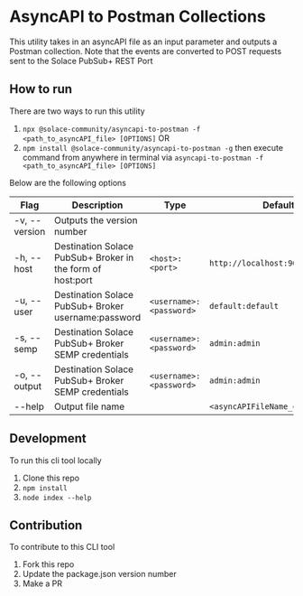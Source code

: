 # AsyncAPI to Postman Collections

This utility takes in an asyncAPI file as an input parameter and outputs a Postman collection. Note that the events are converted to POST requests sent to the Solace PubSub+ REST Port

## How to run

There are two ways to run this utility

1. `npx @solace-community/asyncapi-to-postman -f <path_to_asyncAPI_file> [OPTIONS]` OR
1. `npm install @solace-community/asyncapi-to-postman -g` then execute command from anywhere in terminal via `asyncapi-to-postman -f <path_to_asyncAPI_file> [OPTIONS]`

Below are the following options

| Flag          | Description                                                | Type                    | Default                          |
| ------------- | ---------------------------------------------------------- | ----------------------- | -------------------------------- |
| -v, --version | Outputs the version number                                 |                         |                                  |
| -h, --host    | Destination Solace PubSub+ Broker in the form of host:port | `<host>:<port>`         | `http://localhost:9000`          |
| -u, --user    | Destination Solace PubSub+ Broker username:password        | `<username>:<password>` | `default:default`                |
| -s, --semp    | Destination Solace PubSub+ Broker SEMP credentials         | `<username>:<password>` | `admin:admin`                    |
| -o, --output  | Destination Solace PubSub+ Broker SEMP credentials         | `<username>:<password>` | `admin:admin`                    |
| --help        | Output file name                                           |                         | `<asyncAPIFileName_collections>` |

## Development

To run this cli tool locally

1. Clone this repo
1. `npm install`
1. `node index --help`

## Contribution

To contribute to this CLI tool

1. Fork this repo
1. Update the package.json version number
1. Make a PR
